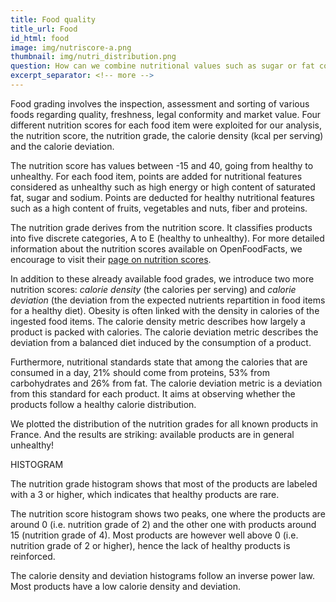 ```yaml
---
title: Food quality
title_url: Food
id_html: food
image: img/nutriscore-a.png
thumbnail: img/nutri_distribution.png
question: How can we combine nutritional values such as sugar or fat content, energy and nutrition score in order to acquire a metric that indicates the obesogenic level of each food item ?
excerpt_separator: <!-- more -->
---
```

Food grading involves the inspection, assessment and sorting of various foods regarding quality, freshness, legal conformity and market value. Four different nutrition scores for each food item were exploited for our analysis, the nutrition score, the nutrition grade, the calorie density (kcal per serving) and the calorie deviation.

<!-- more -->
The nutrition score has values between -15 and 40, going from healthy to unhealthy. For each food item, points are added for nutritional features considered as unhealthy such as high energy or high content of saturated fat, sugar and sodium. Points are deducted for healthy nutritional features such as a high content of fruits, vegetables and nuts, fiber and proteins.


The nutrition grade derives from the nutrition score. It classifies products into five discrete categories, A to E (healthy to unhealthy). For more detailed information about the nutrition scores available on OpenFoodFacts, we encourage to visit their [page on nutrition scores](https://fr.openfoodfacts.org/nutriscore).

In addition to these already available food grades, we introduce two more nutrition scores: *calorie density* (the calories per serving) and *calorie deviation* (the deviation from the expected nutrients repartition in food items for a healthy diet). Obesity is often linked with the density in calories of the ingested food items. The calorie density metric describes how largely a product is packed with calories. The calorie deviation metric describes the deviation from a balanced diet induced by the consumption of a product.


Furthermore, nutritional standards state that among the calories that are consumed in a day, 21% should come from proteins, 53% from carbohydrates and 26% from fat. The calorie deviation metric is a deviation from this standard for each product. It aims at observing whether the products follow a healthy calorie distribution.


We plotted the distribution of the nutrition grades for all known products in France. And the results are striking: available products are in general unhealthy!

HISTOGRAM

The nutrition grade histogram shows that most of the products are labeled with a 3 or higher, which indicates that healthy products are rare. 

The nutrition score histogram shows two peaks, one where the products are around 0 (i.e. nutrition grade of 2) and the other one with products around 15 (nutrition grade of 4). Most products are however well above 0 (i.e. nutrition grade of 2 or higher), hence the lack of healthy products is reinforced. 

The calorie density and deviation histograms follow an inverse power law. Most products have a low calorie density and deviation. 

